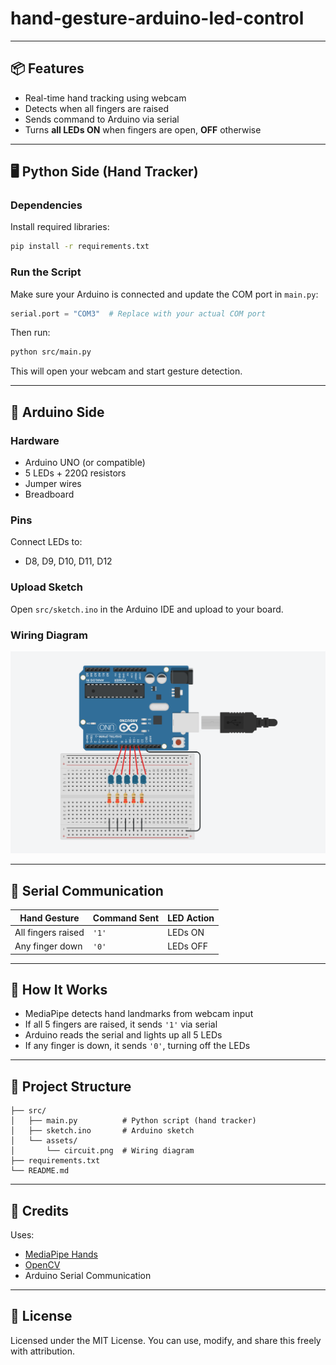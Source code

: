# hand-gesture-arduino-led-control

---

## 📦 Features

- Real-time hand tracking using webcam
- Detects when all fingers are raised
- Sends command to Arduino via serial
- Turns **all LEDs ON** when fingers are open, **OFF** otherwise

---

## 🖥️ Python Side (Hand Tracker)

### Dependencies
Install required libraries:

```bash
pip install -r requirements.txt
```

### Run the Script
Make sure your Arduino is connected and update the COM port in `main.py`:

```python
serial.port = "COM3"  # Replace with your actual COM port
```

Then run:

```bash
python src/main.py
```

This will open your webcam and start gesture detection.

---

## 🔌 Arduino Side

### Hardware
- Arduino UNO (or compatible)
- 5 LEDs + 220Ω resistors
- Jumper wires
- Breadboard

### Pins
Connect LEDs to:
- D8, D9, D10, D11, D12

### Upload Sketch
Open `src/sketch.ino` in the Arduino IDE and upload to your board.

### Wiring Diagram

![Circuit Diagram](src/assets/circuit.png)

---

## 🔁 Serial Communication

| Hand Gesture         | Command Sent | LED Action     |
|----------------------|--------------|----------------|
| All fingers raised   | `'1'`        | LEDs ON        |
| Any finger down      | `'0'`        | LEDs OFF       |

---

## 🧠 How It Works

- MediaPipe detects hand landmarks from webcam input
- If all 5 fingers are raised, it sends `'1'` via serial
- Arduino reads the serial and lights up all 5 LEDs
- If any finger is down, it sends `'0'`, turning off the LEDs

---

## 📂 Project Structure

```
├── src/
│   ├── main.py          # Python script (hand tracker)
│   ├── sketch.ino       # Arduino sketch
│   └── assets/
│       └── circuit.png  # Wiring diagram
├── requirements.txt
└── README.md
```

---

## 🧠 Credits

Uses:
- [MediaPipe Hands](https://ai.google.dev/edge/mediapipe/solutions/vision/hand_landmarker)
- [OpenCV](https://opencv.org/)
- Arduino Serial Communication

---

## 📝 License

Licensed under the MIT License. You can use, modify, and share this freely with attribution.
